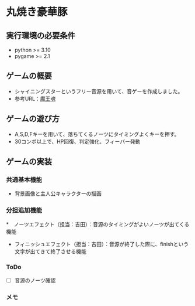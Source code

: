 # 丸焼き豪華豚

## 実行環境の必要条件
* python >= 3.10
* pygame >= 2.1

## ゲームの概要
* シャイニングスターというフリー音源を用いて、音ゲーを作成しました。
* 参考URL：[魔王魂](https://maou.audio/14_shining_star/)

## ゲームの遊び方
* A,S,D,Fキーを用いて、落ちてくるノーツにタイミングよくキーを押す。
* 30コンボ以上で、HP回復、判定強化、フィーバー発動

## ゲームの実装
### 共通基本機能
* 背景画像と主人公キャラクターの描画

### 分担追加機能
*　ノーツエフェクト（担当：吉田）：音源のタイミングがよいノーツが出てくる機能
* フィニッシュエフェクト（担当：吉田）：音源が終了した際に、finishという文字が出てきて終了させる機能


### ToDo
- [ ] 音源のノーツ確認

### メモ

